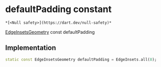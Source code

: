 


# defaultPadding constant




    *[<Null safety>](https://dart.dev/null-safety)*


[EdgeInsetsGeometry](https://api.flutter.dev/flutter/painting/EdgeInsetsGeometry-class.html) const defaultPadding
  







## Implementation

```dart
static const EdgeInsetsGeometry defaultPadding = EdgeInsets.all(8);


```







